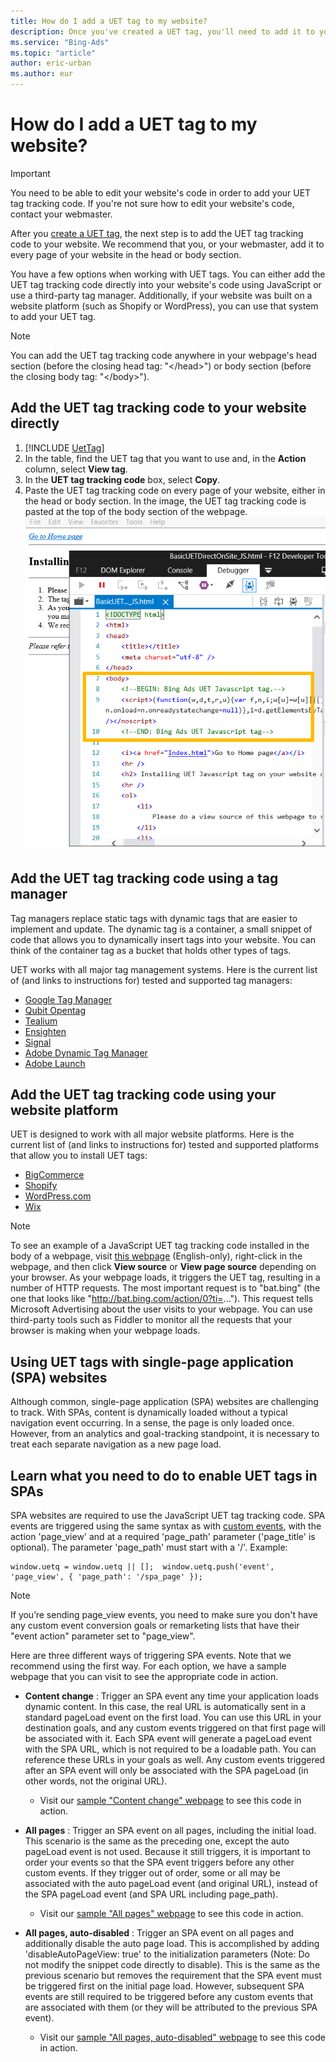 ```yaml
---
title: How do I add a UET tag to my website?
description: Once you've created a UET tag, you'll need to add it to your website. Learn how to do this in JavaScript, using a tag manager, or for single-page application (SPA) websites.
ms.service: "Bing-Ads"
ms.topic: "article"
author: eric-urban
ms.author: eur
---
```


# How do I add a UET tag to my website?

> [!IMPORTANT]
> You need to be able to edit your website's code in order to add your UET tag tracking code. If you're not sure how to edit your website's code, contact your webmaster.

After you [create a UET tag](./hlp_BA_PROC_UETv2CreateTag.md), the next step is to add the UET tag tracking code to your website. We recommend that you, or your webmaster, add it to every page of your website in the head or body section.

You have a few options when working with UET tags. You can either add the UET tag tracking code directly into your website's code using JavaScript or use a third-party tag manager. Additionally, if your website was built on a website platform (such as Shopify or WordPress), you can use that system to add your UET tag.

> [!NOTE]
> You can add the UET tag tracking code anywhere in your webpage's head section (before the closing head tag: "&lt;/head&gt;") or body section (before the closing body tag: "&lt;/body&gt;").

## Add the UET tag tracking code to your website directly
1. [!INCLUDE [UetTag](./includes/UetTag.md)]
1. In the table, find the UET tag that you want to use and, in the **Action** column, select **View tag**.
1. In the **UET tag tracking code** box, select **Copy**.  
1. Paste the UET tag tracking code on every page of your website, either in the head or body section.            In the image, the UET tag tracking code is pasted at the top of the body section of the webpage.              ![UET tag](../images/BA_ScreenCap_ConvTrack_AddTag.png)

## Add the UET tag tracking code using a tag manager
Tag managers replace static tags with dynamic tags that are easier to implement and update. The dynamic tag is a container, a small snippet of code that allows you to dynamically insert tags into your website. You can think of the container tag as a bucket that holds other types of tags.

UET works with all major tag management systems. Here is the current list of (and links to instructions for) tested and supported tag managers:

- [Google Tag Manager](./hlp_BA_PROC_UET_TMS_GTM.md)
- [Qubit Opentag](./hlp_BA_PROC_UET_TMS_Qubit.md)
- [Tealium](./hlp_BA_PROC_UET_TMS_Tealium.md)
- [Ensighten](./hlp_BA_PROC_UET_TMS_Ensighten.md)
- [Signal](./hlp_BA_PROC_UET_TMS_Signal.md)
- [Adobe Dynamic Tag Manager](./hlp_BA_PROC_UET_TMS_AdobeDTM.md)
- [Adobe Launch](./hlp_BA_PROC_UET_TMS_AdobeLaunch.md)

## Add the UET tag tracking code using your website platform
UET is designed to work with all major website platforms. Here is the current list of (and links to instructions for) tested and supported platforms that allow you to install UET tags:

- [BigCommerce](./hlp_BA_PROC_UET_WebPlatform_BigCommerce.md)
- [Shopify](./hlp_BA_PROC_UET_WebPlatform_Shopify.md)
- [WordPress.com](./hlp_BA_PROC_UET_WebPlatform_WordPress.md)
- [Wix](./hlp_BA_PROC_UET_WebPlatform_Wix.md)

> [!NOTE]
> To see an example of a JavaScript UET tag tracking code installed in the body of a webpage, visit [this webpage](https://go.microsoft.com/fwlink?LinkId=2010182) (English-only), right-click in the webpage, and then click **View source** or **View page source** depending on your browser.
> As your webpage loads, it triggers the UET tag, resulting in a number of HTTP requests. The most important request is to "bat.bing" (the one that looks like "http://bat.bing.com/action/0?ti=..."). This request tells Microsoft Advertising  about the user visits to your webpage. You can use third-party tools such as Fiddler to monitor all the requests that your browser is making when your webpage loads.

## Using UET tags with single-page application (SPA) websites

Although common, single-page application (SPA) websites are challenging to track. With SPAs, content is dynamically loaded without a typical navigation event occurring. In a sense, the page is only loaded once. However, from an analytics and goal-tracking standpoint, it is necessary to treat each separate navigation as a new page load.

## Learn what you need to do to enable UET tags in SPAs
SPA websites are required to use the JavaScript UET tag tracking code. SPA events are triggered using the same syntax as with [custom events](./hlp_BA_CONC_UETv2CustomEvent.md), with the action 'page_view' and at a required 'page_path' parameter ('page_title' is optional). The parameter 'page_path' must start with a '/'. Example:
```
window.uetq = window.uetq || [];  window.uetq.push('event', 'page_view', { 'page_path': '/spa_page' });
```

> [!NOTE]
> If you’re sending page_view events, you need to make sure you don't have any custom event conversion goals or remarketing lists that have their "event action" parameter set to "page_view".

Here are three different ways of triggering SPA events. Note that we recommend using the first way. For each option, we have a sample webpage that you can visit to see the appropriate code in action.
- **Content change** : Trigger an SPA event any time your application loads dynamic content. In this case, the real URL is automatically sent in a standard pageLoad event on the first load. You can use this URL in your destination goals, and any custom events triggered on that first page will be associated with it. Each SPA event will generate a pageLoad event with the SPA URL, which is not required to be a loadable path. You can reference these URLs in your goals as well. Any custom events triggered after an SPA event will only be associated with the SPA pageLoad (in other words, not the original URL).
   - Visit our [sample "Content change" webpage](https://go.microsoft.com/fwlink?LinkId=2010184) to see this code in action.

- **All pages** : Trigger an SPA event on all pages, including the initial load. This scenario is the same as the preceding one, except the auto pageLoad event is not used. Because it still triggers, it is important to order your events so that the SPA event triggers before any other custom events. If they trigger out of order, some or all may be associated with the auto pageLoad event (and original URL), instead of the SPA pageLoad event (and SPA URL including page_path).
   - Visit our [sample "All pages" webpage](https://go.microsoft.com/fwlink?LinkId=2010188) to see this code in action.

- **All pages, auto-disabled** : Trigger an SPA event on all pages and additionally disable the auto page load. This is accomplished by adding 'disableAutoPageView: true' to the initialization parameters (Note: Do not modify the snippet code directly to disable). This is the same as the previous scenario but removes the requirement that the SPA event must be triggered first on the initial page load. However, subsequent SPA events are still required to be triggered before any custom events that are associated with them (or they will be attributed to the previous SPA event).
   - Visit our [sample "All pages, auto-disabled" webpage](https://go.microsoft.com/fwlink?LinkId=2010192) to see this code in action.


